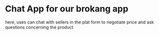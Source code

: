 # Chat App for our brokang app

here, uses can chat with sellers in the plat form to negotiate price and ask questions concerning the product
